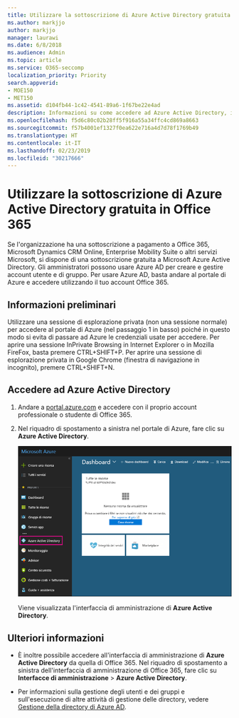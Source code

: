 ```yaml
---
title: Utilizzare la sottoscrizione di Azure Active Directory gratuita in Office 365
ms.author: markjjo
author: markjjo
manager: laurawi
ms.date: 6/8/2018
ms.audience: Admin
ms.topic: article
ms.service: O365-seccomp
localization_priority: Priority
search.appverid:
- MOE150
- MET150
ms.assetid: d104fb44-1c42-4541-89a6-1f67be22e4ad
description: Informazioni su come accedere ad Azure Active Directory, incluso nella sottoscrizione a pagamento a Office 365.
ms.openlocfilehash: f5d6c80c02b28ff5f916a55a34ffc4cd869a8663
ms.sourcegitcommit: f57b4001ef1327f0ea622e716a4d7d78f1769b49
ms.translationtype: HT
ms.contentlocale: it-IT
ms.lasthandoff: 02/23/2019
ms.locfileid: "30217666"
---
```

# <a name="use-your-free-azure-active-directory-subscription-in-office-365"></a>Utilizzare la sottoscrizione di Azure Active Directory gratuita in Office 365

Se l'organizzazione ha una sottoscrizione a pagamento a Office 365, Microsoft Dynamics CRM Online, Enterprise Mobility Suite o altri servizi Microsoft, si dispone di una sottoscrizione gratuita a Microsoft Azure Active Directory. Gli amministratori possono usare Azure AD per creare e gestire account utente e di gruppo. Per usare Azure AD, basta andare al portale di Azure e accedere utilizzando il tuo account Office 365.
  
## <a name="before-you-begin"></a>Informazioni preliminari

Utilizzare una sessione di esplorazione privata (non una sessione normale) per accedere al portale di Azure (nel passaggio 1 in basso) poiché in questo modo si evita di passare ad Azure le credenziali usate per accedere. Per aprire una sessione InPrivate Browsing in Internet Explorer o in Mozilla FireFox, basta premere CTRL+SHIFT+P. Per aprire una sessione di esplorazione privata in Google Chrome (finestra di navigazione in incognito), premere CTRL+SHIFT+N.
  
## <a name="access-azure-active-directory"></a>Accedere ad Azure Active Directory

1. Andare a [portal.azure.com](https://portal.azure.com) e accedere con il proprio account professionale o studente di Office 365. 
    
2. Nel riquadro di spostamento a sinistra nel portale di Azure, fare clic su **Azure Active Directory**.
    
    ![Fare clic su Azure Active Directory nel riquadro di spostamento a sinistra nel portale di Azure.](media/97d2d72f-ac20-46ab-898c-851f6009b453.png)
  
    Viene visualizzata l'interfaccia di amministrazione di **Azure Active Directory**. 
    
## <a name="more-information"></a>Ulteriori informazioni

- È inoltre possibile accedere all'interfaccia di amministrazione di **Azure Active Directory** da quella di Office 365. Nel riquadro di spostamento a sinistra dell'interfaccia di amministrazione di Office 365, fare clic su **Interfacce di amministrazione** \> **Azure Active Directory**.
    
- Per informazioni sulla gestione degli utenti e dei gruppi e sull'esecuzione di altre attività di gestione delle directory, vedere [Gestione della directory di Azure AD](https://docs.microsoft.com/azure/active-directory/active-directory-administer).
